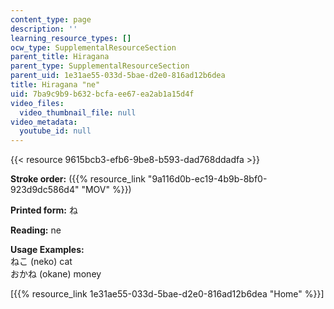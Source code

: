```yaml
---
content_type: page
description: ''
learning_resource_types: []
ocw_type: SupplementalResourceSection
parent_title: Hiragana
parent_type: SupplementalResourceSection
parent_uid: 1e31ae55-033d-5bae-d2e0-816ad12b6dea
title: Hiragana "ne"
uid: 7ba9c9b9-b632-bcfa-ee67-ea2ab1a15d4f
video_files:
  video_thumbnail_file: null
video_metadata:
  youtube_id: null
---
```


{{< resource 9615bcb3-efb6-9be8-b593-dad768ddadfa >}}

**Stroke order:** ({{% resource_link "9a116d0b-ec19-4b9b-8bf0-923d9dc586d4" "MOV" %}})

**Printed form:** ね

**Reading:** ne

**Usage Examples:**  
ねこ (neko) cat  
おかね (okane) money

  
\[{{% resource_link 1e31ae55-033d-5bae-d2e0-816ad12b6dea "Home" %}}\]